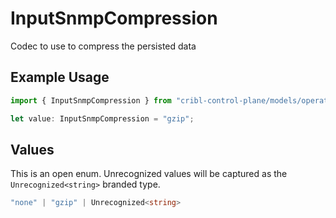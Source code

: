 # InputSnmpCompression

Codec to use to compress the persisted data

## Example Usage

```typescript
import { InputSnmpCompression } from "cribl-control-plane/models/operations";

let value: InputSnmpCompression = "gzip";
```

## Values

This is an open enum. Unrecognized values will be captured as the `Unrecognized<string>` branded type.

```typescript
"none" | "gzip" | Unrecognized<string>
```